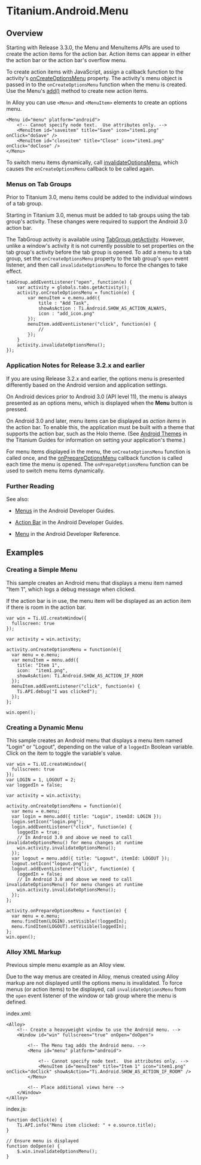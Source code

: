 # Titanium.Android.Menu

<TypeHeader/>

## Overview

Starting with Release 3.3.0, the Menu and MenuItems APIs are used to create the action items
for the action bar. Action items can appear in either the action bar or the action bar's
overflow menu.

To create action items with JavaScript, assign a callback function to the activity's
[onCreateOptionsMenu](Titanium.Android.Activity.onCreateOptionsMenu) property.
The activity's menu object is passed in to the `onCreateOptionsMenu` function when the menu is created.
Use the Menu's [add()](Titanium.Android.Menu.add) method to create new action items.

In Alloy you can use `<Menu>` and `<MenuItem>` elements to create an options menu.

    <Menu id="menu" platform="android">
        <!-- Cannot specify node text.  Use attributes only. -->
        <MenuItem id="saveitem" title="Save" icon="item1.png" onClick="doSave" />
        <MenuItem id="closeitem" title="Close" icon="item1.png" onClick="doClose" />
    </Menu>

To switch menu items dynamically, call
[invalidateOptionsMenu](Titanium.Android.Activity.invalidateOptionsMenu), which causes
the `onCreateOptionsMenu` callback to be called again.

### Menus on Tab Groups

Prior to Titanium 3.0, menu items could be added to the individual windows of a tab
group.

Starting in Titanium 3.0, menus must be added to tab groups using the tab group's
activity. These changes were required to support the Android 3.0 action bar.

The TabGroup activity is available using [TabGroup.getActivity](Titanium.UI.TabGroup.getActivity).
However, unlike a window's activity it is not currently possible to set properties on
the tab group's activity before the tab group is opened. To add a menu to a tab group,
set the `onCreateOptionsMenu` property to the tab group's `open` event listener, and
then call `invalidateOptionsMenu` to force the changes to take effect.

    tabGroup.addEventListener("open", function(e) {
        var activity = globals.tabs.getActivity();
        activity.onCreateOptionsMenu = function(e) {
            var menuItem = e.menu.add({
                title : "Add Task",
                showAsAction : Ti.Android.SHOW_AS_ACTION_ALWAYS,
                icon : "add_icon.png"
            });
            menuItem.addEventListener("click", function(e) {
                //
            });
        }
        activity.invalidateOptionsMenu();
    });


### Application Notes for Release 3.2.x and earlier

If you are using Release 3.2.x and earlier, the options menu is presented differently
based on the Android version and application settings.

On Android devices prior to Android 3.0 (API level 11), the menu is always presented
as an options menu, which is displayed when the **Menu** button is pressed.

On Android 3.0 and later, menu items can be displayed as _action items_ in the action
bar. To enable this, the application must be built with a theme that supports the
action bar, such as the Holo theme. (See
[Android Themes](https://docs.appcelerator.com/platform/latest/#!/guide/Android_Themes) in
the Titanium Guides for information on setting your application's theme.)

For menu items displayed in the menu, the `onCreateOptionsMenu` function is called
once, and the [onPrepareOptionsMenu](Titanium.Android.Activity.onPrepareOptionsMenu) callback function is called each
time the menu is opened. The `onPrepareOptionsMenu` function can be used to switch menu items dynamically.

### Further Reading

See also:

*   [Menus](https://developer.android.com/guide/topics/ui/menus.html) in the
    Android Developer Guides.

*   [Action Bar](https://developer.android.com/guide/topics/ui/actionbar.html) in
    the Android Developer Guides.

*   [Menu](https://developer.android.com/reference/android/view/Menu.html)
    in the Android Developer Reference.

## Examples

### Creating a Simple Menu

This sample creates an Android menu that displays a menu item named "Item 1",
which logs a debug message when clicked.

If the action bar is in use, the menu item will be displayed as an action item if there is room in the action bar.

    var win = Ti.UI.createWindow({
      fullscreen: true
    });

    var activity = win.activity;

    activity.onCreateOptionsMenu = function(e){
      var menu = e.menu;
      var menuItem = menu.add({
        title: "Item 1",
        icon:  "item1.png",
        showAsAction: Ti.Android.SHOW_AS_ACTION_IF_ROOM
      });
      menuItem.addEventListener("click", function(e) {
        Ti.API.debug("I was clicked");
      });
    };

    win.open();

### Creating a Dynamic Menu

This sample creates an Android menu that displays a menu item named
"Login" or "Logout", depending on the value of a `loggedIn` Boolean variable.
Click on the item to toggle the variable's value.

    var win = Ti.UI.createWindow({
      fullscreen: true
    });
    var LOGIN = 1, LOGOUT = 2;
    var loggedIn = false;

    var activity = win.activity;

    activity.onCreateOptionsMenu = function(e){
      var menu = e.menu;
      var login = menu.add({ title: "Login", itemId: LOGIN });
      login.setIcon("login.png");
      login.addEventListener("click", function(e) {
        loggedIn = true;
        // In Android 3.0 and above we need to call invalidateOptionsMenu() for menu changes at runtime
        win.activity.invalidateOptionsMenu();
      });
      var logout = menu.add({ title: "Logout", itemId: LOGOUT });
      logout.setIcon("logout.png");
      logout.addEventListener("click", function(e) {
        loggedIn = false;
        // In Android 3.0 and above we need to call invalidateOptionsMenu() for menu changes at runtime
        win.activity.invalidateOptionsMenu();
      });
    };

    activity.onPrepareOptionsMenu = function(e) {
      var menu = e.menu;
      menu.findItem(LOGIN).setVisible(!loggedIn);
      menu.findItem(LOGOUT).setVisible(loggedIn);
    };
    win.open();

### Alloy XML Markup

Previous simple menu example as an Alloy view.

Due to the way menus are created in Alloy, menus created using Alloy markup are not
displayed until the options menu is invalidated. To force menus (or action items)
to be displayed, call `invalidateOptionsMenu` from the `open` event listener of the window or tab group
where the menu is defined.

index.xml:

    <Alloy>
        <!-- Create a heavyweight window to use the Android menu. -->
        <Window id="win" fullscreen="true" onOpen="doOpen">

            <!-- The Menu tag adds the Android menu. -->
            <Menu id="menu" platform="android">

                <!-- Cannot specify node text.  Use attributes only. -->
                <MenuItem id="menuItem" title="Item 1" icon="item1.png" onClick="doClick" showAsAction="Ti.Android.SHOW_AS_ACTION_IF_ROOM" />
            </Menu>

            <!-- Place additional views here -->
        </Window>
    </Alloy>

index.js:

    function doClick(e) {
        Ti.API.info("Menu item clicked: " + e.source.title);
    }

    // Ensure menu is displayed
    function doOpen(e) {
        $.win.invalidateOptionsMenu();
    }

<ApiDocs/>
